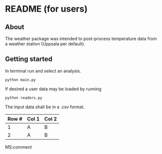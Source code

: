 # README (for users)

## About             
The weather package was intended to post-process temperature data from a weather station (Uppsala per default).

## Getting started
In terminal run and select an analysis.
  
    python main.py

If desired a user data may be loaded by running

    python readers.py

The input data shall be in a .csv format.

|Row #| Col 1|Col 2|
|-|-|-|
|1|A|B|
|2|A|B|

MS:comment
